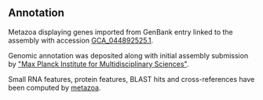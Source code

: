 **Annotation**
----------

Metazoa displaying genes imported from GenBank entry linked to the assembly with accession [GCA\_044892525.1](http://www.ebi.ac.uk/ena/data/view/GCA_044892525.1).

Genomic annotation was deposited along with initial assembly submission by ["Max Planck Institute for Multidisciplinary Sciences"](https://www.mpinat.mpg.de/rink).

Small RNA features, protein features, BLAST hits and cross-references have been
computed by [metazoa](https://metazoa.ensembl.org/info/genome/annotation/index.html).
